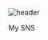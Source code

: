 ![header](https://capsule-render.vercel.app/api?type=Soft&color=auto&&height=200&section=header&text=Swxp%20Github&fontSize=60&fontAlignY=50&desc=Hello,world!&descSize=25&descAlign=63&descAlignY=65)

My SNS 